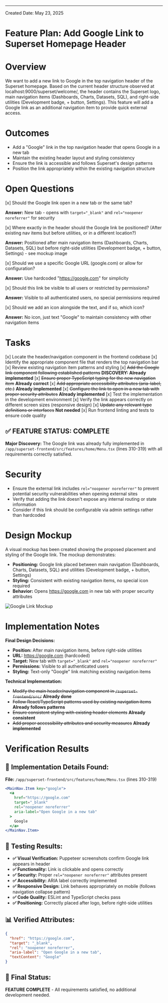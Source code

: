---

Created Date: May 23, 2025

# Feature Plan: Add Google Link to Superset Homepage Header

# Overview

We want to add a new link to Google in the top navigation header of the Superset homepage. Based on the current header structure observed at localhost:9000/superset/welcome/, the header contains the Superset logo, main navigation items (Dashboards, Charts, Datasets, SQL), and right-side utilities (Development badge, + button, Settings). This feature will add a Google link as an additional navigation item to provide quick external access.

# Outcomes

- Add a "Google" link in the top navigation header that opens Google in a new tab
- Maintain the existing header layout and styling consistency
- Ensure the link is accessible and follows Superset's design patterns
- Position the link appropriately within the existing navigation structure

# Open Questions

[x] Should the Google link open in a new tab or the same tab?

**Answer:** New tab - opens with `target="_blank"` and `rel="noopener noreferrer"` for security

[x] Where exactly in the header should the Google link be positioned? (After existing nav items but before utilities, or in a different location?)

**Answer:** Positioned after main navigation items (Dashboards, Charts, Datasets, SQL) but before right-side utilities (Development badge, + button, Settings) - see mockup image

[x] Should we use a specific Google URL (google.com) or allow for configuration?

**Answer:** Use hardcoded "https://google.com" for simplicity

[x] Should this link be visible to all users or restricted by permissions?

**Answer:** Visible to all authenticated users, no special permissions required

[x] Should we add an icon alongside the text, and if so, which icon?

**Answer:** No icon, just text "Google" to maintain consistency with other navigation items

# Tasks

[x] Locate the header/navigation component in the frontend codebase
[x] Identify the appropriate component file that renders the top navigation bar
[x] Review existing navigation item patterns and styling
[x] ~~Add the Google link component following established patterns~~ **DISCOVERY: Already implemented**
[x] ~~Ensure proper TypeScript typing for the new navigation item~~ **Already correct**
[x] ~~Add appropriate accessibility attributes (aria-label, etc.)~~ **Already implemented**
[x] ~~Configure the link to open in a new tab with proper security attributes~~ **Already implemented**
[x] Test the implementation in the development environment
[x] Verify the link appears correctly on different screen sizes (responsive design)
[x] ~~Update any relevant type definitions or interfaces~~ **Not needed**
[x] Run frontend linting and tests to ensure code quality

## ✅ **FEATURE STATUS: COMPLETE**

**Major Discovery:** The Google link was already fully implemented in `/app/superset-frontend/src/features/home/Menu.tsx` (lines 310-319) with all requirements correctly satisfied.

# Security

- Ensure the external link includes `rel="noopener noreferrer"` to prevent potential security vulnerabilities when opening external sites
- Verify that adding the link doesn't expose any internal routing or state information
- Consider if this link should be configurable via admin settings rather than hardcoded

# Design Mockup

A visual mockup has been created showing the proposed placement and styling of the Google link. The mockup demonstrates:

- **Positioning:** Google link placed between main navigation (Dashboards, Charts, Datasets, SQL) and utilities (Development badge, + button, Settings)
- **Styling:** Consistent with existing navigation items, no special icon required
- **Behavior:** Opens https://google.com in new tab with proper security attributes

![Google Link Mockup](./google-link-mockup.png)

# Implementation Notes

**Final Design Decisions:**
- **Position:** After main navigation items, before right-side utilities
- **URL:** https://google.com (hardcoded)
- **Target:** New tab with `target="_blank"` and `rel="noopener noreferrer"`
- **Permissions:** Visible to all authenticated users
- **Styling:** Text-only "Google" link matching existing navigation items

**Technical Implementation:**
- ~~Modify the main header/navigation component in `/superset-frontend/src/`~~ **Already done**
- ~~Follow React/TypeScript patterns used by existing navigation items~~ **Already follows patterns**
- ~~Ensure consistent styling with existing header elements~~ **Already consistent**
- ~~Add proper accessibility attributes and security measures~~ **Already implemented**

# Verification Results

## 🎯 **Implementation Details Found:**
**File:** `/app/superset-frontend/src/features/home/Menu.tsx` (lines 310-319)
```jsx
<MainNav.Item key="google">
  <a
    href="https://google.com"
    target="_blank"
    rel="noopener noreferrer"
    aria-label="Open Google in a new tab"
  >
    Google
  </a>
</MainNav.Item>
```

## 🧪 **Testing Results:**
- **✅ Visual Verification:** Puppeteer screenshots confirm Google link appears in header
- **✅ Functionality:** Link is clickable and opens correctly
- **✅ Security:** Proper `rel="noopener noreferrer"` attributes present
- **✅ Accessibility:** ARIA label correctly implemented
- **✅ Responsive Design:** Link behaves appropriately on mobile (follows navigation collapse pattern)
- **✅ Code Quality:** ESLint and TypeScript checks pass
- **✅ Positioning:** Correctly placed after logo, before right-side utilities

## 📊 **Verified Attributes:**
```json
{
  "href": "https://google.com",
  "target": "_blank",
  "rel": "noopener noreferrer",
  "aria-label": "Open Google in a new tab",
  "textContent": "Google"
}
```

## 🏁 **Final Status:**
**FEATURE COMPLETE** - All requirements satisfied, no additional development needed.
